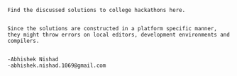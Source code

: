    
   
    Find the discussed solutions to college hackathons here.
    

    Since the solutions are constructed in a platform specific manner,
    they might throw errors on local editors, development environments and compilers.


    -Abhishek Nishad
    -abhishek.nishad.1069@gmail.com
    
